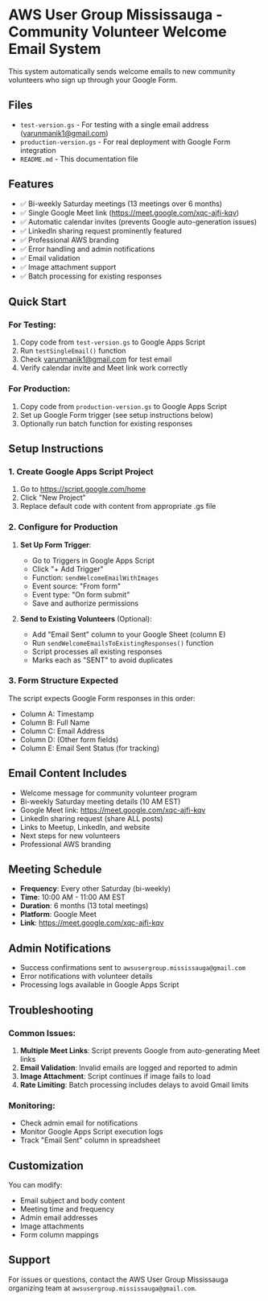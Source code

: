 # AWS User Group Mississauga - Community Volunteer Welcome Email System

This system automatically sends welcome emails to new community volunteers who sign up through your Google Form.

## Files
- `test-version.gs` - For testing with a single email address (varunmanik1@gmail.com)
- `production-version.gs` - For real deployment with Google Form integration
- `README.md` - This documentation file

## Features
- ✅ Bi-weekly Saturday meetings (13 meetings over 6 months)
- ✅ Single Google Meet link (https://meet.google.com/xqc-ajfi-kqv)
- ✅ Automatic calendar invites (prevents Google auto-generation issues)
- ✅ LinkedIn sharing request prominently featured
- ✅ Professional AWS branding
- ✅ Error handling and admin notifications
- ✅ Email validation
- ✅ Image attachment support
- ✅ Batch processing for existing responses

## Quick Start

### For Testing:
1. Copy code from `test-version.gs` to Google Apps Script
2. Run `testSingleEmail()` function
3. Check varunmanik1@gmail.com for test email
4. Verify calendar invite and Meet link work correctly

### For Production:
1. Copy code from `production-version.gs` to Google Apps Script
2. Set up Google Form trigger (see setup instructions below)
3. Optionally run batch function for existing responses

## Setup Instructions

### 1. Create Google Apps Script Project
1. Go to https://script.google.com/home
2. Click "New Project"
3. Replace default code with content from appropriate .gs file

### 2. Configure for Production
1. **Set Up Form Trigger**:
   - Go to Triggers in Google Apps Script
   - Click "+ Add Trigger"
   - Function: `sendWelcomeEmailWithImages`
   - Event source: "From form"
   - Event type: "On form submit"
   - Save and authorize permissions

2. **Send to Existing Volunteers** (Optional):
   - Add "Email Sent" column to your Google Sheet (column E)
   - Run `sendWelcomeEmailsToExistingResponses()` function
   - Script processes all existing responses
   - Marks each as "SENT" to avoid duplicates

### 3. Form Structure Expected
The script expects Google Form responses in this order:
- Column A: Timestamp
- Column B: Full Name
- Column C: Email Address
- Column D: (Other form fields)
- Column E: Email Sent Status (for tracking)

## Email Content Includes
- Welcome message for community volunteer program
- Bi-weekly Saturday meeting details (10 AM EST)
- Google Meet link: https://meet.google.com/xqc-ajfi-kqv
- LinkedIn sharing request (share ALL posts)
- Links to Meetup, LinkedIn, and website
- Next steps for new volunteers
- Professional AWS branding

## Meeting Schedule
- **Frequency**: Every other Saturday (bi-weekly)
- **Time**: 10:00 AM - 11:00 AM EST
- **Duration**: 6 months (13 total meetings)
- **Platform**: Google Meet
- **Link**: https://meet.google.com/xqc-ajfi-kqv

## Admin Notifications
- Success confirmations sent to `awsusergroup.mississauga@gmail.com`
- Error notifications with volunteer details
- Processing logs available in Google Apps Script

## Troubleshooting

### Common Issues:
1. **Multiple Meet Links**: Script prevents Google from auto-generating Meet links
2. **Email Validation**: Invalid emails are logged and reported to admin
3. **Image Attachment**: Script continues if image fails to load
4. **Rate Limiting**: Batch processing includes delays to avoid Gmail limits

### Monitoring:
- Check admin email for notifications
- Monitor Google Apps Script execution logs
- Track "Email Sent" column in spreadsheet

## Customization
You can modify:
- Email subject and body content
- Meeting time and frequency
- Admin email addresses
- Image attachments
- Form column mappings

## Support
For issues or questions, contact the AWS User Group Mississauga organizing team at `awsusergroup.mississauga@gmail.com`.
